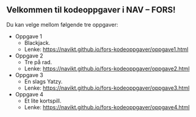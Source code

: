 ## Velkommen til kodeoppgaver i NAV – FORS!
Du kan velge mellom følgende tre oppgaver:
* Oppgave 1
    * Blackjack.
    * Lenke: https://navikt.github.io/fors-kodeoppgaver/oppgave1.html
* Oppgave 2
    * Tre på rad.
    * Lenke: https://navikt.github.io/fors-kodeoppgaver/oppgave2.html
* Oppgave 3
    * En slags Yatzy.
    * Lenke: https://navikt.github.io/fors-kodeoppgaver/oppgave3.html
* Oppgave 4
    * Et lite kortspill.
    * Lenke: https://navikt.github.io/fors-kodeoppgaver/oppgave4.html
